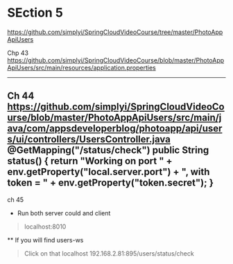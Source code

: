 # SEction 5

https://github.com/simplyi/SpringCloudVideoCourse/tree/master/PhotoAppApiUsers

Chp 43
https://github.com/simplyi/SpringCloudVideoCourse/blob/master/PhotoAppApiUsers/src/main/resources/application.properties

----------
Ch 44
https://github.com/simplyi/SpringCloudVideoCourse/blob/master/PhotoAppApiUsers/src/main/java/com/appsdeveloperblog/photoapp/api/users/ui/controllers/UsersController.java
    @GetMapping("/status/check")
	public String status()
	{
		return "Working on port " + env.getProperty("local.server.port") + ", with token = " + env.getProperty("token.secret");
	}
--------
ch 45
* Run both server could and client
> localhost:8010

** If you will find users-ws 
> Click on that
> localhost 192.168.2.81:895/users/status/check



